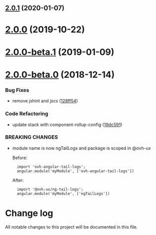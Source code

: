 ## [2.0.1](https://github.com/ovh-ux/ng-tail-logs/compare/v2.0.0...v2.0.1) (2020-01-07)



# [2.0.0](https://github.com/ovh-ux/ng-tail-logs/compare/v2.0.0-beta.1...v2.0.0) (2019-10-22)



# [2.0.0-beta.1](https://github.com/ovh-ux/ng-tail-logs/compare/v2.0.0-beta.0...v2.0.0-beta.1) (2019-01-09)



# [2.0.0-beta.0](https://github.com/ovh-ux/ng-tail-logs/compare/1.1.2...2.0.0-beta.0) (2018-12-14)


### Bug Fixes

* remove jshint and jscs ([128ff54](https://github.com/ovh-ux/ng-tail-logs/commit/128ff54))


### Code Refactoring

* update stack with component-rollup-config ([19dc591](https://github.com/ovh-ux/ng-tail-logs/commit/19dc591))


### BREAKING CHANGES

* module name is now ngTailLogs and package is scoped in @ovh-ux

    Before:

        import 'ovh-angular-tail-logs';
        angular.module('myModule', ['ovh-angular-tail-logs'])

    After:

        import '@ovh-ux/ng-tail-logs';
        angular.module('myModule', ['ngTailLogs'])



# Change log
All notable changes to this project will be documented in this file.
